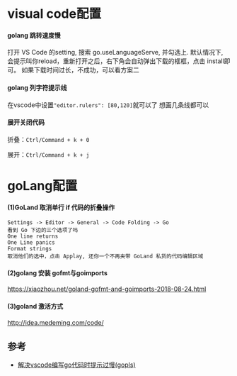 # visual code配置
#### golang 跳转速度慢

打开 VS Code 的setting, 搜索 go.useLanguageServe, 并勾选上.
默认情况下, 会提示叫你reload，重新打开之后，右下角会自动弹出下载的框框，点击 install即可。
如果下载时间过长，不成功，可以看方案二

#### golang 列字符提示线
在vscode中设置```"editor.rulers": [80,120]```就可以了 想画几条线都可以

#### 展开关闭代码
折叠：`Ctrl/Command + k + 0`

展开：`Ctrl/Command + k + j`

# goLang配置
#### (1)GoLand 取消单行 if 代码的折叠操作
```
Settings -> Editor -> General -> Code Folding -> Go
看到 Go 下边的三个选项了吗
One line returns
One Line panics
Format strings
取消他们的选中，点击 Applay, 还你一个不再夹带 GoLand 私货的代码编辑区域
```
#### (2)golang 安装 gofmt与goimports
https://xiaozhou.net/goland-gofmt-and-goimports-2018-08-24.html

#### (3)goland 激活方式
http://idea.medeming.com/code/


## 参考
- [解决vscode编写go代码时提示过慢(gopls)](https://blog.csdn.net/zhetmdoubeizhanyong/article/details/102534172)
